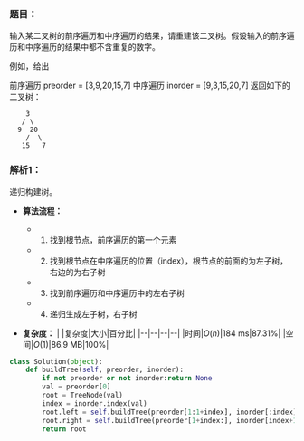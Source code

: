 ### 题目：

输入某二叉树的前序遍历和中序遍历的结果，请重建该二叉树。假设输入的前序遍历和中序遍历的结果中都不含重复的数字。

例如，给出

前序遍历 preorder = [3,9,20,15,7]
中序遍历 inorder = [9,3,15,20,7]
返回如下的二叉树：
```
    3
   / \
  9  20
    /  \
   15   7
```

### 解析1：
递归构建树。

* **算法流程：**
  * 1. 找到根节点，前序遍历的第一个元素
  * 2. 找到根节点在中序遍历的位置（index），根节点的前面的为左子树，右边的为右子树
  * 3. 找到前序遍历和中序遍历中的左右子树
  * 4. 递归生成左子树，右子树

* **复杂度：**
|  |复杂度|大小|百分比|
|--|--|--|--|
|时间|$O(n)$|184 ms|87.31%|
|空间|$O(1)$|86.9 MB|100%|

```python
class Solution(object):
    def buildTree(self, preorder, inorder):
        if not preorder or not inorder:return None
        val = preorder[0]
        root = TreeNode(val)
        index = inorder.index(val)
        root.left = self.buildTree(preorder[1:1+index], inorder[:index])
        root.right = self.buildTree(preorder[1+index:], inorder[index+1:])
        return root
```